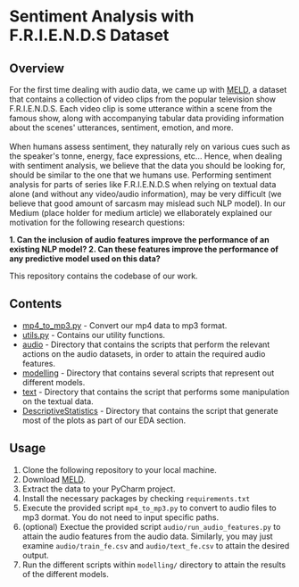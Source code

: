 # Sentiment Analysis with F.R.I.E.N.D.S Dataset

## Overview
For the first time dealing with audio data, we came up with [MELD](https://affective-meld.github.io/), a dataset that contains a collection of video clips from the popular television show F.R.I.E.N.D.S.
Each video clip is some utterance within a scene from the famous show, along with accompanying tabular data providing information about the scenes' utterances, sentiment, emotion, and more. 
<br />
<br />
When humans assess sentiment, they naturally rely on various cues such as the speaker's tonne, energy, face expressions, etc...
Hence, when dealing with sentiment analysis, we believe that the data you should be looking for, should be similar to the one that we humans use.
Performing sentiment analysis for parts of series like F.R.I.E.N.D.S when relying on textual data alone (and without any video/audio information), may be very difficult (we believe that good amount of sarcasm may mislead such NLP model).
In our Medium (place holder for medium article) we ellaborately explained our motivation for the following research questions:

**1. Can the inclusion of audio features improve the performance of an existing NLP model?
2. Can these features improve the performance of any predictive model used on this data?**

This repository contains the codebase of our work.

## Contents
- [mp4_to_mp3.py](https://github.com/lvyor307/nlp-with-audio/blob/main/mp4_to_mp3.py) - Convert our mp4 data to mp3 format.
- [utils.py](https://github.com/lvyor307/nlp-with-audio/blob/main/utils.py) - Contains our utility functions.
- [audio](https://github.com/lvyor307/nlp-with-audio/tree/main/audio) - Directory that contains the scripts that perform the relevant actions on the audio datasets, in order to attain the required audio features.
- [modelling](https://github.com/lvyor307/nlp-with-audio/tree/main/modelling) - Directory that contains several scripts that represent out different models.
- [text](https://github.com/lvyor307/nlp-with-audio/tree/main/text) - Directory that contains the script that performs some manipulation on the textual data.
- [DescriptiveStatistics](https://github.com/lvyor307/nlp-with-audio/tree/main/DescriptiveStatistics) - Directory that contains the script that generate most of the plots as part of our EDA section.


## Usage
1. Clone the following repository to your local machine.
2. Download [MELD](https://affective-meld.github.io/).
3. Extract the data to your PyCharm project.
4. Install the necessary packages by checking `requirements.txt`
5. Execute the provided script `mp4_to_mp3.py` to convert to audio files to mp3 dormat. You do not need to input specific paths.
6. (optional) Exectue the provided script `audio/run_audio_features.py` to attain the audio features from the audio data.
   Similarly, you may just examine `audio/train_fe.csv` and `audio/text_fe.csv` to attain the desired output.
7. Run the different scripts within `modelling/` directory to attain the results of the different models.

